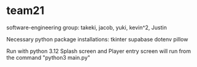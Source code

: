 # team21
software-engineering group: takeki, jacob, yuki, kevin^2, Justin

Necessary python package installations:
tkinter
supabase
dotenv
pillow

Run with python 3.12
Splash screen and Player entry screen will run from the command "python3 main.py"
